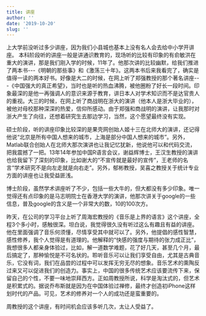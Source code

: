 ```yaml
---
title: 讲座
author: ''
date: '2019-10-20'
slug: ''
---
```


上大学前没听过多少讲座，因为我们小县城也基本上没有名人会去给中小学开讲座。
本科阶段听的讲座一般是讲通识教育的，现场听的比较有印象的有俞敏洪在重大的演讲，那是我们刚入学的时候，11年了。他那次讲的比较幽默，给我们推进了两本书---《明朝的那些事》和《激荡三十年》。这两本书后来我看完了，确实是值得一读的两本好书。好像是大二的时候，在网上听了郑强教授的那个著名讲座---《中国强大的真正希望》，当时也是听的热血沸腾，被他圈粉了好长一段时间。印象最深的是他一再强调人的意识来源于教育，讲日本人对学术知识而不是达官贵人的重视。大三的时候，在网上听了商战明在浙大的演讲（他本人是浙大毕业的），被他对母校那种深深的热爱，信仰所感动。由于郑强和商战明的演讲，让我那时对浙大产生了向往，还想着研究生去那边学习，当然，这个愿望最终没有实现。

硕士阶段，听的讲座印象比较深的是果壳网创始人姬十三在北师大的演讲，还记得他说“北京是所有中国人想来的城市，上海是部分中国人想来的城市”。另外，Matlab联合创始人在北师大那次演讲也让我记忆犹新，他说他可以和代码交流，把我震撼了一把。13年14年参加中国R语言会议，谢益辉博士，王汉生教授的演讲也给我留下了深刻的印象，比如谢大的“不宣传就是最好的宣传”，王老师的名言“学术研究不是向左走就是向右走”。另外，郁彬教授，吴喜之教授关于统计专业方面的讲座也让我受益匪浅。

博士阶段，虽然学术讲座听了不少，包括一些大牛的，但大都没有多少印象。唯一觉得还有点印象的是马志明院士在香港大学的演讲，他那次讲关于google的一些信息，普及google的含义是一个非常大的数，10的100次方。

昨天，在公司的学习平台上听了周海宏教授的《音乐是上界的语言》这个讲座，全程3个多小时，感触很深。坦白说，我觉得很久没有听过这么有趣且有益的讲座。他在里面强调了音乐何须懂，尽情享受其中就可以了。另外，他提倡的感性智慧，感性修养，我个人觉得是有道理的。他解释的“快感的强度与期待的张力成正比”，我想很多人都亲身体验过，比如，解一道数学难题，花了好几天，甚至几个月，最后搞定了，那种愉悦是不可名状的。聆听音乐可以让我们享受自由，尤其是古典音乐，它没有词，我们在品尝的过程中可以发挥无穷无尽的想象。音乐艺术的熏陶反过来又可以促进我们的创造力。事实上，中国的很多传统艺术应该要流传下来，保留自己的个性，不要一味地崇拜西方。正如周教授所说，科学是淘汰式的，但艺术是积累式的。据说乔布斯就是因为在中国体验过禅修，最终才创造初iPhone这样划时代的产品。可见，艺术的修养对一个人的成功还是蛮重要的。

周教授的这个讲座，有时间机会应该多听几次，太让人受益了。
